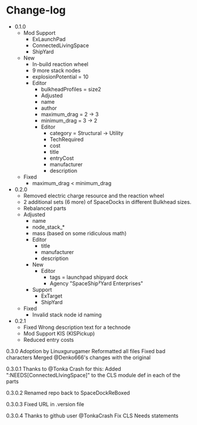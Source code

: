 # Change-log

* 0.1.0
  * Mod Support
    * ExLaunchPad
    * ConnectedLivingSpace
    * ShipYard
  * New
    * In-build reaction wheel
    * 9 more stack nodes
    * explosionPotential = 10
    * Editor
      * bulkheadProfiles = size2
      * Adjusted
      * name
      * author
      * maximum_drag = 2 -> 3
      * minimum_drag = 3 -> 2
      * Editor
         * category = Structural -> Utility
         * TechRequired
         * cost
         * title
         * entryCost
         * manufacturer
         * description
  * Fixed
    * maximum_drag < minimum_drag
* 0.2.0
   * Removed electric charge resource and the reaction wheel
   * 2 additional sets (6 more) of SpaceDocks in different Bulkhead sizes.
   * Rebalanced parts
   * Adjusted
      * name
      * node_stack_*
      * mass (based on some ridiculous math)
      * Editor
         * title
         * manufacturer
         * description
      * New
         * Editor
              * tags = launchpad shipyard dock
              * Agency "SpaceShip²Yard Enterprises"
      * Support
         * ExTarget
         * ShipYard
   * Fixed
      * Invalid stack node id naming
* 0.2.1
   * Fixed Wrong description text for a technode
   * Mod Support KIS (KISPickup)
   * Reduced entry costs

0.3.0
	Adoption by Linuxgurugamer
	Reformatted all files
	Fixed bad characters
	Merged @Denko666's changes with the original

0.3.0.1
	Thanks to @Tonka Crash for this:
		Added ":NEEDS[ConnectedLIvingSpace]" to the CLS module def in each of the parts

0.3.0.2
	Renamed repo back to SpaceDockReBoxed
    
0.3.0.3
    Fixed URL in .version file

0.3.0.4
	Thanks to github user @TonkaCrash
		Fix CLS Needs statements
